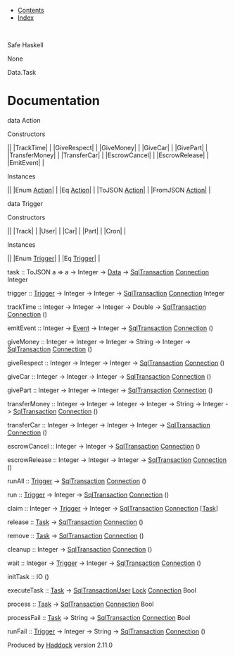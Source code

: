-   [Contents](index.html)
-   [Index](doc-index.html)

 

Safe Haskell

None

Data.Task

Documentation
=============

data Action

Constructors

||
|TrackTime| |
|GiveRespect| |
|GiveMoney| |
|GiveCar| |
|GivePart| |
|TransferMoney| |
|TransferCar| |
|EscrowCancel| |
|EscrowRelease| |
|EmitEvent| |

Instances

||
|Enum [Action](Data-Task.html#t:Action)| |
|Eq [Action](Data-Task.html#t:Action)| |
|ToJSON [Action](Data-Task.html#t:Action)| |
|FromJSON [Action](Data-Task.html#t:Action)| |

data Trigger

Constructors

||
|Track| |
|User| |
|Car| |
|Part| |
|Cron| |

Instances

||
|Enum [Trigger](Data-Task.html#t:Trigger)| |
|Eq [Trigger](Data-Task.html#t:Trigger)| |

task :: ToJSON a =\> a -\> Integer -\> [Data](Data-DataPack.html#t:Data) -\> [SqlTransaction](Data-SqlTransaction.html#t:SqlTransaction) [Connection](Data-SqlTransaction.html#t:Connection) Integer

trigger :: [Trigger](Data-Task.html#t:Trigger) -\> Integer -\> Integer -\> [SqlTransaction](Data-SqlTransaction.html#t:SqlTransaction) [Connection](Data-SqlTransaction.html#t:Connection) Integer

trackTime :: Integer -\> Integer -\> Integer -\> Double -\> [SqlTransaction](Data-SqlTransaction.html#t:SqlTransaction) [Connection](Data-SqlTransaction.html#t:Connection) ()

emitEvent :: Integer -\> [Event](Data-Event.html#t:Event) -\> Integer -\> [SqlTransaction](Data-SqlTransaction.html#t:SqlTransaction) [Connection](Data-SqlTransaction.html#t:Connection) ()

giveMoney :: Integer -\> Integer -\> Integer -\> String -\> Integer -\> [SqlTransaction](Data-SqlTransaction.html#t:SqlTransaction) [Connection](Data-SqlTransaction.html#t:Connection) ()

giveRespect :: Integer -\> Integer -\> Integer -\> [SqlTransaction](Data-SqlTransaction.html#t:SqlTransaction) [Connection](Data-SqlTransaction.html#t:Connection) ()

giveCar :: Integer -\> Integer -\> Integer -\> [SqlTransaction](Data-SqlTransaction.html#t:SqlTransaction) [Connection](Data-SqlTransaction.html#t:Connection) ()

givePart :: Integer -\> Integer -\> Integer -\> [SqlTransaction](Data-SqlTransaction.html#t:SqlTransaction) [Connection](Data-SqlTransaction.html#t:Connection) ()

transferMoney :: Integer -\> Integer -\> Integer -\> Integer -\> String -\> Integer -\> [SqlTransaction](Data-SqlTransaction.html#t:SqlTransaction) [Connection](Data-SqlTransaction.html#t:Connection) ()

transferCar :: Integer -\> Integer -\> Integer -\> Integer -\> [SqlTransaction](Data-SqlTransaction.html#t:SqlTransaction) [Connection](Data-SqlTransaction.html#t:Connection) ()

escrowCancel :: Integer -\> Integer -\> [SqlTransaction](Data-SqlTransaction.html#t:SqlTransaction) [Connection](Data-SqlTransaction.html#t:Connection) ()

escrowRelease :: Integer -\> Integer -\> Integer -\> [SqlTransaction](Data-SqlTransaction.html#t:SqlTransaction) [Connection](Data-SqlTransaction.html#t:Connection) ()

runAll :: [Trigger](Data-Task.html#t:Trigger) -\> [SqlTransaction](Data-SqlTransaction.html#t:SqlTransaction) [Connection](Data-SqlTransaction.html#t:Connection) ()

run :: [Trigger](Data-Task.html#t:Trigger) -\> Integer -\> [SqlTransaction](Data-SqlTransaction.html#t:SqlTransaction) [Connection](Data-SqlTransaction.html#t:Connection) ()

claim :: Integer -\> [Trigger](Data-Task.html#t:Trigger) -\> Integer -\> [SqlTransaction](Data-SqlTransaction.html#t:SqlTransaction) [Connection](Data-SqlTransaction.html#t:Connection) [[Task](Model-Task.html#t:Task)]

release :: [Task](Model-Task.html#t:Task) -\> [SqlTransaction](Data-SqlTransaction.html#t:SqlTransaction) [Connection](Data-SqlTransaction.html#t:Connection) ()

remove :: [Task](Model-Task.html#t:Task) -\> [SqlTransaction](Data-SqlTransaction.html#t:SqlTransaction) [Connection](Data-SqlTransaction.html#t:Connection) ()

cleanup :: Integer -\> [SqlTransaction](Data-SqlTransaction.html#t:SqlTransaction) [Connection](Data-SqlTransaction.html#t:Connection) ()

wait :: Integer -\> [Trigger](Data-Task.html#t:Trigger) -\> Integer -\> [SqlTransaction](Data-SqlTransaction.html#t:SqlTransaction) [Connection](Data-SqlTransaction.html#t:Connection) ()

initTask :: IO ()

executeTask :: [Task](Model-Task.html#t:Task) -\> [SqlTransactionUser](Data-SqlTransaction.html#t:SqlTransactionUser) [Lock](LockSnaplet.html#t:Lock) [Connection](Data-SqlTransaction.html#t:Connection) Bool

process :: [Task](Model-Task.html#t:Task) -\> [SqlTransaction](Data-SqlTransaction.html#t:SqlTransaction) [Connection](Data-SqlTransaction.html#t:Connection) Bool

processFail :: [Task](Model-Task.html#t:Task) -\> String -\> [SqlTransaction](Data-SqlTransaction.html#t:SqlTransaction) [Connection](Data-SqlTransaction.html#t:Connection) Bool

runFail :: [Trigger](Data-Task.html#t:Trigger) -\> Integer -\> String -\> [SqlTransaction](Data-SqlTransaction.html#t:SqlTransaction) [Connection](Data-SqlTransaction.html#t:Connection) ()

Produced by [Haddock](http://www.haskell.org/haddock/) version 2.11.0

